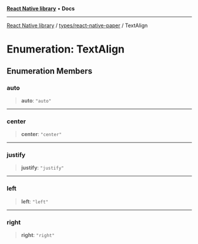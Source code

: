 [**React Native library**](../../../index.md) • **Docs**

***

[React Native library](../../../modules.md) / [types/react-native-paper](../index.md) / TextAlign

# Enumeration: TextAlign

## Enumeration Members

### auto

> **auto**: `"auto"`

***

### center

> **center**: `"center"`

***

### justify

> **justify**: `"justify"`

***

### left

> **left**: `"left"`

***

### right

> **right**: `"right"`

